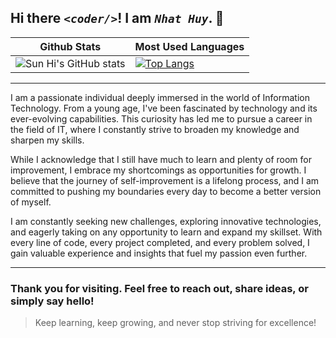 ## Hi there _```<coder/>```_! I am _```Nhat Huy```_. 👋

| Github Stats  | Most Used Languages |
| ------------- | ------------- |
| ![Sun Hi's GitHub stats](https://github-readme-stats.vercel.app/api?username=iamSunHi&show_icons=true&theme=dracula)  | [![Top Langs](https://github-readme-stats.vercel.app/api/top-langs/?username=iamSunHi&theme=dracula)](https://github.com/iamSunHi)  |

---
I am a passionate individual deeply immersed in the world of Information Technology. From a young age, I've been fascinated by technology and its ever-evolving capabilities. This curiosity has led me to pursue a career in the field of IT, where I constantly strive to broaden my knowledge and sharpen my skills.

While I acknowledge that I still have much to learn and plenty of room for improvement, I embrace my shortcomings as opportunities for growth. I believe that the journey of self-improvement is a lifelong process, and I am committed to pushing my boundaries every day to become a better version of myself.

I am constantly seeking new challenges, exploring innovative technologies, and eagerly taking on any opportunity to learn and expand my skillset. With every line of code, every project completed, and every problem solved, I gain valuable experience and insights that fuel my passion even further.

---
### Thank you for visiting. Feel free to reach out, share ideas, or simply say hello!

> Keep learning, keep growing, and never stop striving for excellence!

<!--
**iamSunHi/iamSunHi** is a ✨ _special_ ✨ repository because its `README.md` (this file) appears on your GitHub profile.

Here are some ideas to get you started:

- 🔭 I’m currently working on ...
- 🌱 I’m currently learning ...
- 👯 I’m looking to collaborate on ...
- 🤔 I’m looking for help with ...
- 💬 Ask me about ...
- 📫 How to reach me: ...
- 😄 Pronouns: ...
- ⚡ Fun fact: ...
-->
